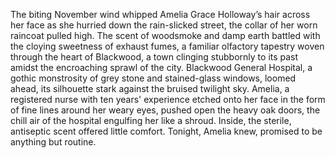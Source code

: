 The biting November wind whipped Amelia Grace Holloway’s hair across her face as she hurried down the rain-slicked street, the collar of her worn raincoat pulled high.  The scent of woodsmoke and damp earth battled with the cloying sweetness of exhaust fumes, a familiar olfactory tapestry woven through the heart of Blackwood, a town clinging stubbornly to its past amidst the encroaching sprawl of the city.  Blackwood General Hospital, a gothic monstrosity of grey stone and stained-glass windows, loomed ahead, its silhouette stark against the bruised twilight sky.  Amelia, a registered nurse with ten years' experience etched onto her face in the form of fine lines around her weary eyes, pushed open the heavy oak doors, the chill air of the hospital engulfing her like a shroud.  Inside, the sterile, antiseptic scent offered little comfort. Tonight, Amelia knew, promised to be anything but routine.
